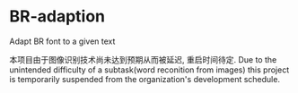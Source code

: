 # BR-adaption
Adapt BR font to a given text

本项目由于图像识别技术尚未达到预期从而被延迟, 重启时间待定. 
Due to the unintended difficulty of a subtask(word reconition from images) this project is temporarily suspended from the organization's development schedule.<br>

